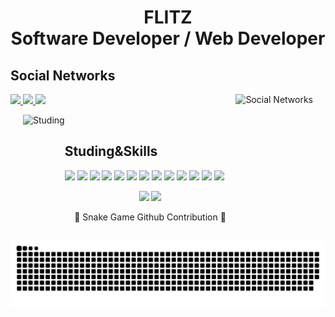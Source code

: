 <h1 align="center">
  FLITZ<br>Software Developer / Web Developer</h1>
<h2> Social Networks</h2>
<img align='right' height='200' style="margin-right:20px" src='https://raw.githubusercontent.com/MosFazli/MosFazli/main/assets/zeig-infotech-seo-gif.gif' alt='Social Networks'>

<p>
  <a href="mailto:harry0937519@gmail.com">
    <img src="https://img.shields.io/badge/Gmail-D14836?style=for-the-badge&logo=gmail&logoColor=white">
  </a>
  <a href="https://www.instagram.com/flitz_tw/">
    <img src="https://img.shields.io/badge/instagram-white?style=for-the-badge&logo=instagram">
  </a>
    <a href="https://github.com/FlitzDev">
    <img src="https://img.shields.io/badge/github-gray?style=for-the-badge&logo=github&logoColor=white">
  </a>
</p>

<img align='left' height='200' style="margin-left:20px" src='https://raw.githubusercontent.com/MosFazli/MosFazli/main/assets/programmer.gif' alt='Studing'>

<br>
<h2>Studing&Skills</h2>

<p align="left">
    <img src="https://img.shields.io/badge/React-20232A?style=for-the-badge&logo=react&logoColor=61DAFB" />
  <img src="https://img.shields.io/badge/JavaScript-323330?style=for-the-badge&logo=javascript&logoColor=F7DF1E" />
  <img src="https://img.shields.io/badge/html5-gray?logo=html5&style=for-the-badge" />
  <img src="https://img.shields.io/badge/css3-blue?logo=css3&style=for-the-badge" />
  <img src="https://img.shields.io/badge/Node.js-339933?style=for-the-badge&logo=nodedotjs&logoColor=white" />
  <img src="https://img.shields.io/badge/MongoDB-4EA94B?style=for-the-badge&logo=mongodb&logoColor=white" />
  <img src="https://img.shields.io/badge/python-yellow?logo=python&style=for-the-badge" />
  <img src="https://img.shields.io/badge/c++-blue?logo=cplusplus&style=for-the-badge" />
  <img src="https://img.shields.io/badge/c-blue?logo=c&style=for-the-badge" />
  <img src="https://img.shields.io/badge/typescript-gray?logo=typescript&style=for-the-badge" />
  <img src="https://img.shields.io/badge/Amazon_AWS-FF9900?style=for-the-badge&logo=amazonaws&logoColor=white" />
  <img src="https://img.shields.io/badge/Cloudflare-F38020?style=for-the-badge&logo=Cloudflare&logoColor=white" />
  <img src="https://img.shields.io/badge/Vercel-2C2F31?style=for-the-badge&logo=vercel&logoColor=white" />
  </a>
</p>

<div align="center">
  <img height="150px" src="https://github-readme-stats.vercel.app/api?username=FlitzDev&show_icons=true&theme=highcontrast" />
  <img height="150px" src="https://github-readme-stats.vercel.app/api/top-langs/?username=FlitzDev&hide=html&layout=compact&theme=highcontrast" />
 </div>
 <p>
  <p align = center>🐍 Snake Game Github Contribution 🐍</p>
  <img  align="center" src="github-user-contribution.svg">
</p>

